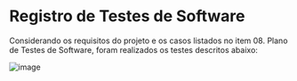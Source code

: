 # Registro de Testes de Software

Considerando os requisitos do projeto e os casos listados no item 08. Plano de Testes de Software, foram realizados os testes descritos abaixo:

![image](https://user-images.githubusercontent.com/102640910/236707613-4ea7f42e-ccd9-4900-b396-3176768afb8f.png)

